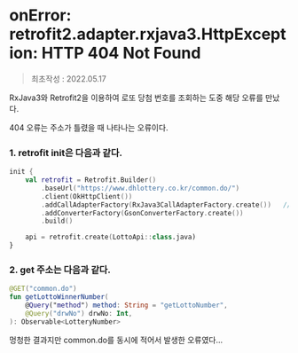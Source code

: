# onError: retrofit2.adapter.rxjava3.HttpException: HTTP 404 Not Found
> 최초작성 : 2022.05.17

RxJava3와 Retrofit2을 이용하여 로또 당첨 번호를 조회하는 도중 해당 오류를 만났다.

404 오류는 주소가 틀렸을 때 나타나는 오류이다.

### 1\. retrofit init은 다음과 같다.
```kt
init {
    val retrofit = Retrofit.Builder()
        .baseUrl("https://www.dhlottery.co.kr/common.do/")
        .client(OkHttpClient())
        .addCallAdapterFactory(RxJava3CallAdapterFactory.create())   // 받은 응답을 observable 형태로 변환
        .addConverterFactory(GsonConverterFactory.create())
        .build()

    api = retrofit.create(LottoApi::class.java)
}
```

### 2\. get 주소는 다음과 같다.
```kt
@GET("common.do")
fun getLottoWinnerNumber(
    @Query("method") method: String = "getLottoNumber",
    @Query("drwNo") drwNo: Int,
): Observable<LotteryNumber>
```

멍청한 결과지만 common.do를 동시에 적어서 발생한 오류였다...